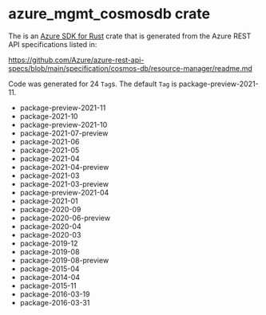 # azure_mgmt_cosmosdb crate

The is an [Azure SDK for Rust](https://github.com/Azure/azure-sdk-for-rust) crate that is generated from the Azure REST API specifications listed in:

https://github.com/Azure/azure-rest-api-specs/blob/main/specification/cosmos-db/resource-manager/readme.md

Code was generated for 24 `Tag`s. The default `Tag` is package-preview-2021-11.


- package-preview-2021-11
- package-2021-10
- package-preview-2021-10
- package-2021-07-preview
- package-2021-06
- package-2021-05
- package-2021-04
- package-2021-04-preview
- package-2021-03
- package-2021-03-preview
- package-preview-2021-04
- package-2021-01
- package-2020-09
- package-2020-06-preview
- package-2020-04
- package-2020-03
- package-2019-12
- package-2019-08
- package-2019-08-preview
- package-2015-04
- package-2014-04
- package-2015-11
- package-2016-03-19
- package-2016-03-31